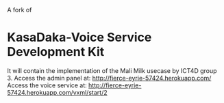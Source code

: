 A fork of
# KasaDaka-Voice Service Development Kit
It will contain the implementation of the Mali Milk usecase by ICT4D group 3.
Access the admin panel at: http://fierce-eyrie-57424.herokuapp.com/
Access the voice service at: http://fierce-eyrie-57424.herokuapp.com/vxml/start/2

